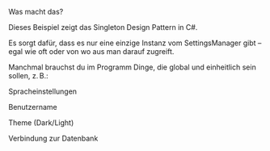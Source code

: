 Was macht das?

Dieses Beispiel zeigt das Singleton Design Pattern in C#.

Es sorgt dafür, dass es nur eine einzige Instanz vom SettingsManager gibt –
egal wie oft oder von wo aus man darauf zugreift.

Manchmal brauchst du im Programm Dinge, die global und einheitlich sein sollen, z. B.:

Spracheinstellungen

Benutzername

Theme (Dark/Light)

Verbindung zur Datenbank
